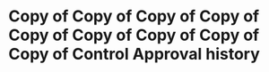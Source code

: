 # Copy of Copy of Copy of Copy of Copy of Copy of Copy of Copy of Copy of Control Approval history

